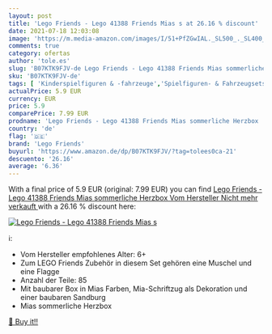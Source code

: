 ```yaml
---
layout: post
title: 'Lego Friends - Lego 41388 Friends Mias s at 26.16 % discount'
date: 2021-07-18 12:03:08
image: 'https://m.media-amazon.com/images/I/51+PfZGwIAL._SL500_._SL400_.jpg'
comments: true
category: ofertas
author: 'tole.es'
slug: 'B07KTK9FJV-de Lego Friends - Lego 41388 Friends Mias sommerliche Herzbox...'
sku: 'B07KTK9FJV-de'
tags: [ 'Kinderspielfiguren & -fahrzeuge','Spielfiguren- & Fahrzeugsets für Kinder','Spielfiguren-Spielesets für Kinder','Spielzeug','lego','lego friends', ]
actualPrice: 5.9 EUR
currency: EUR
price: 5.9
comparePrice: 7.99 EUR
prodname: 'Lego Friends - Lego 41388 Friends Mias sommerliche Herzbox  Vom Hersteller Nicht mehr verkauft '
country: 'de'
flag: '🇩🇪'
brand: 'Lego Friends'
buyurl: 'https://www.amazon.de/dp/B07KTK9FJV/?tag=tolees0ca-21'
descuento: '26.16'
average: '6.36'
---
```


With a final price of 5.9 EUR (original: 7.99 EUR) you can find [Lego Friends - Lego 41388 Friends Mias sommerliche Herzbox  Vom Hersteller Nicht mehr verkauft ](https://www.amazon.de/dp/B07KTK9FJV/?tag=tolees0ca-21) with a  26.16 % discount here:

[![Lego Friends - Lego 41388 Friends Mias s](https://m.media-amazon.com/images/I/51+PfZGwIAL._SL500_._SL400_.jpg)](https://www.amazon.de/dp/B07KTK9FJV/?tag=tolees0ca-21)

ℹ️:

- Vom Hersteller empfohlenes Alter: 6+
- Zum LEGO Friends Zubehör in diesem Set gehören eine Muschel und eine Flagge
- Anzahl der Teile: 85
- Mit baubarer Box in Mias Farben, Mia-Schriftzug als Dekoration und einer baubaren Sandburg
- Mias sommerliche Herzbox

[🛒 Buy it!!](https://www.amazon.de/dp/B07KTK9FJV/?tag=tolees0ca-21)
